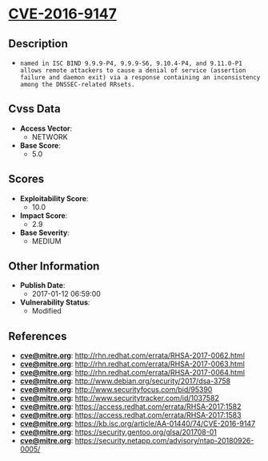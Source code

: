 
# [CVE-2016-9147](http://rhn.redhat.com/errata/RHSA-2017-0062.html)

## Description

- `named in ISC BIND 9.9.9-P4, 9.9.9-S6, 9.10.4-P4, and 9.11.0-P1 allows remote attackers to cause a denial of service (assertion failure and daemon exit) via a response containing an inconsistency among the DNSSEC-related RRsets.`

## Cvss Data

- **Access Vector**:
  - NETWORK
- **Base Score**:
  - 5.0

## Scores

- **Exploitability Score**:
  - 10.0
- **Impact Score**:
  - 2.9
- **Base Severity**:
  - MEDIUM

## Other Information

- **Publish Date**:
  - 2017-01-12 06:59:00
- **Vulnerability Status**:
  - Modified

## References

- **cve@mitre.org**: http://rhn.redhat.com/errata/RHSA-2017-0062.html
- **cve@mitre.org**: http://rhn.redhat.com/errata/RHSA-2017-0063.html
- **cve@mitre.org**: http://rhn.redhat.com/errata/RHSA-2017-0064.html
- **cve@mitre.org**: http://www.debian.org/security/2017/dsa-3758
- **cve@mitre.org**: http://www.securityfocus.com/bid/95390
- **cve@mitre.org**: http://www.securitytracker.com/id/1037582
- **cve@mitre.org**: https://access.redhat.com/errata/RHSA-2017:1582
- **cve@mitre.org**: https://access.redhat.com/errata/RHSA-2017:1583
- **cve@mitre.org**: https://kb.isc.org/article/AA-01440/74/CVE-2016-9147
- **cve@mitre.org**: https://security.gentoo.org/glsa/201708-01
- **cve@mitre.org**: https://security.netapp.com/advisory/ntap-20180926-0005/
